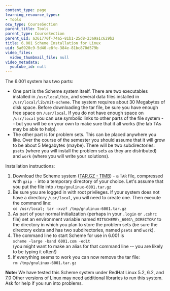 ```yaml
---
content_type: page
learning_resource_types:
- Tools
ocw_type: CourseSection
parent_title: Tools
parent_type: CourseSection
parent_uid: a361770f-74a5-81b1-25d8-23a9a1c629b2
title: 6.001 Scheme Installation for Linux
uid: 5a6920c9-5d40-e8fe-384e-81bc870d579b
video_files:
  video_thumbnail_file: null
video_metadata:
  youtube_id: null
---
```


The 6.001 system has two parts:

*   One part is the Scheme system itself. There are two executables installed in `/usr/local/bin`, and several data files installed in `/usr/local/lib/mit-scheme`. The system requires about 30 Megabytes of disk space. Before downloading the tar file, be sure you have enough free space on `/usr/local`. If you do not have enough space on `/usr/local` you can use symbolic links to other parts of the file system -- but you will be on your own to make sure that it all works (the lab TAs may be able to help).
*   The other part is for problem sets. This can be placed anywhere you like. Over the course of the semester you should assume that it will grow to be about 5 Megabytes (maybe). There will be two subdirectories: `psets` (where you will install the problem sets as they are distributed) and `work` (where you will write your solutions).

Installation instructions:

1.  Download the Scheme system ([TAR.GZ - 11MB](/ans7870/6/6.090/iap05/tools/gnulinux-6001.tar.gz)) - a `TAR` file, compressed with `gzip -` into a temporary directory of your choice. Let's assume that you put the file into `/tmp/gnulinux-6001.tar.gz`
2.  Be sure you are logged in with root privileges. If your system does not have a directory `/usr/local`, you will need to create one. Then execute the command line:  
    `cd /usr/local; tar -xvzf /tmp/gnulinux-6001.tar.gz`
3.  As part of your normal initialization (perhaps in your `.login` or `.cshrc` file) set an environment variable named `MITSCHEME\_6001\_DIRECTORY` to the directory in which you plan to store the problem sets (be sure the directory exists and has two subdirectories, named `psets` and `work`).
4.  The command line to start Scheme for use in 6.001 is  
    `scheme -large -band 6001.com -edit`  
    (you might want to make an alias for that command line -- you are likely to be typing it often!)
5.  If everything seems to work you can now remove the tar file:  
    `rm /tmp/gnulinux-6001.tar.gz`

**Note:** We have tested this Scheme system under RedHat Linux 5.2, 6.2, and 7.0 Other versions of Linux may need additional libraries to run this system. Ask for help if you run into problems.